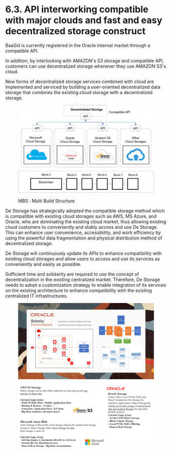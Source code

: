 # 6.3. API interworking compatible with major clouds and fast and easy decentralized storage construct

BaaSid is currently registered in the Oracle internal market through a compatible API.

In addition, by interlocking with AMAZON's S3 storage and compatible API, customers can use decentralized storage whenever they use AMAZON S3's cloud.

New forms of decentralized storage services combined with cloud are implemented and serviced by building a user-oriented decentralized data storage that combines the existing cloud storage with a decentralized storage.

<figure><img src="../../.gitbook/assets/img41.png" alt=""><figcaption><p>MBS : Multi Build Structure</p></figcaption></figure>

De Storage has strategically adopted the compatible storage method which is compatible with existing cloud storages such as  AWS, MS Azure, and Oracle, who are dominating the existing cloud market, thus allowing existing cloud customers to conveniently and stably access and use De Storage. This can enhance user convenience, accessibility, and work efficiency by using the powerful data fragmentation and physical distribution method of decentralized storage.

De Storage will continuously update its APIs to enhance compatibility with existing cloud storages and allow users to  access and use its services as conveniently and easily as possible.

Sufficient time and solidarity are required to use the concept of decentralization in the existing centralized market. Therefore, De Storage needs to adopt a customization strategy to enable integration of its services on the existing architecture to enhance compatibility with the existing centralized IT infrastructures.

<figure><img src="../../.gitbook/assets/img42.png" alt=""><figcaption></figcaption></figure>

<figure><img src="../../.gitbook/assets/img43.png" alt=""><figcaption></figcaption></figure>

